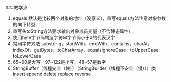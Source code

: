 ###教学点
1. equals 默认是比较两个对象的地址（没意义），重写equals方法注意对象参数的向下转型
2. 重写头toString方法要求输出对象成员变量（不含静态属性）
3. 使用byte字节码构造字符串字节码小于0的代表汉字
4. 常用字符方法 substring，startWith，endWith，contains，charAt，indexOf，getBytes，toCharArray，equalsIgnoreCase，toUpperCase
                toLowerCase
5. 65~90是大写，97~122是小写，48~57是数字
6. StringBuffer（线程安全（快））（StringBuilder（线程不安全（慢）））类 insert append delete replace reverse